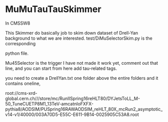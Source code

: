 # MuMuTauTauSkimmer
In CMSSW8

This Skimmer do basically job to skim down dataset of Drell-Yan background to what we are interested. test/DiMuSelectorSkim.py is the corresponding

python file.

Mu45Selector is the trigger I have not made it work yet, comment out that line, and you can start from here add tau-related tags.

you need to create a DrellYan.txt one folder above the entire folders and it contains oneline,

root://cms-xrd-global.cern.ch///store/mc/RunIISpring16reHLT80/DYJetsToLL_M-50_TuneCUETP8M1_13TeV-amcatnloFXFX-pythia8/AODSIM/PUSpring16RAWAODSIM_reHLT_80X_mcRun2_asymptotic_v14-v1/40000/003A70D5-E55C-E611-9B14-0025905C53A8.root
